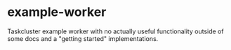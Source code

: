 example-worker
==============

Taskcluster example worker with no actually useful functionality outside of some docs and a "getting started" implementations.
